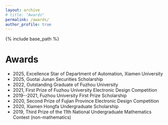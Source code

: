 ```yaml
---
layout: archive
# title: "Awards"
permalink: /awards/
author_profile: true
---
```


{% include base_path %}

# Awards
- 2025, Excellence Star of Department of Automation, Xiamen University
- 2025, Guotai Junan Securities Scholarship
- 2022, Outstanding Graduate of Fuzhou University
- 2021, First Prize of Fuzhou University Electronic Design Competition
- 2019--2021, Fuzhou University First Prize Scholarship
- 2020, Second Prize of Fujian Province Electronic Design Competition
- 2020, Xiamen Hongfa Undergraduate Scholarship
- 2019, Third Prize of the 11th National Undergraduate Mathematics Contest (non-mathematics)